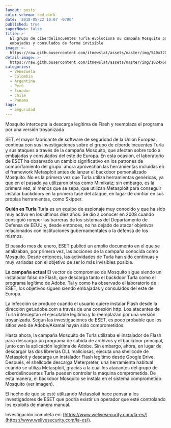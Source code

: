 ```yaml
---
layout: posts
color-schema: red-dark
date: '2018-05-22 10:07 -0700'
published: true
superNews: false
title: >-
  El grupo de ciberdelincuentes Turla evoluciona su campaña Mosquito para atacar
  embajadas y consulados de forma invisible
image: >-
  https://raw.githubusercontent.com/itnewslat/assets/master/img/540x320/Ciberataque-p.jpg
detail-image: >-
  https://raw.githubusercontent.com/itnewslat/assets/master/img/1024x680/Ciberataque-g.jpg
categories:
  - Venezuela
  - Colombia
  - Argentina
  - Perú
  - Ecuador
  - Chile
  - Panama
tags:
  - Seguridad
---
```

Mosquito intercepta la descarga legítima de Flash y reemplaza el programa por una versión troyanizada

SET, el mayor fabricante de software de seguridad de la Unión Europea, continua con sus investigaciones sobre el grupo de ciberdelincuentes Turla y sus ataques a través de la campaña Mosquito, que afectan sobre todo a embajadas y consulados del este de Europa. En esta ocasión, el laboratorio de ESET ha observado un cambio significativo en los patrones de comportamiento del grupo: ahora aprovechan las herramientas incluidas en el framework Metasploit antes de lanzar el backdoor personalizado Mosquito. No es la primera vez que Turla utiliza herramientas genéricas, ya que en el pasado ya utilizaron otras como Mimikatz; sin embargo, es la primera vez, al menos que se sepa, que utilizan Metasploit para conseguir instalar backdoors en la primera fase del ataque, en lugar de confiar en sus propias herramientas, como Skipper. 

**Quién es Turla**
Turla es un equipo de espionaje muy conocido y que ha sido muy activo en los últimos diez años. Se dio a conocer en 2008 cuando consiguió romper las barreras de los sistemas del Departamento de Defensa de EEUU y, desde entonces, no ha dejado de atacar objetivos relacionados con instituciones gubernamentales o la defensa de los mismos. 

El pasado mes de enero, ESET publicó un amplio documento en el que se analizaban, por primera vez, las acciones de la campaña conocida como Mosquito. Desde entonces, las actividades de Turla han sido continuas y muy variadas con el objetivo de ser lo más invisibles posible. 

**La campaña actual**
El vector de compromiso de Mosquito sigue siendo un instalador falso de Flash, que descarga tanto el backdoor Turla como el programa legítimo de Adobe. Tal y como ha observado el laboratorio de ESET, los objetivos siguen siendo embajadas y consulados del este de Europa. 

La infección se produce cuando el usuario quiere instalar Flash desde la dirección get.adobe.com a través de una conexión http. Los atacantes de Turla interceptan el ejecutable legítimo y lo reemplazan por una versión troyanizada. Según las investigaciones de ESET, es poco probable que los sitios web de Adobe/Akamai hayan sido comprometidos. 

Hasta ahora, la campaña Mosquito de Turla utilizaba el instalador de Flash para descargar un programa de subida de archivos y el backdoor principal, junto con la aplicación legítima de Adobe. Sin embargo, ahora, en lugar de descargar las dos librerías DLL maliciosas, ejecuta una shellcode de Metasploit y descarga un instalador Flash legítimo desde Google Drive. Después, el shellcode descarga Meterpreter, una herramienta habitual cuando se utiliza Metasploit, gracias a la cual los atacantes del grupo de ciberdelincuentes Turla pueden controlar la máquina comprometida. De esta manera, el backdoor Mosquito se instala en el sistema comprometido Mosquito (ver imagen). 
 
El hecho de que se esté utilizando Metasploit hace pensar a los investigadores de ESET que podría existir un operador que esté controlando los exploits de manera manual. 

Investigación completa en: [https://www.welivesecurity.com/la-es/](https://www.welivesecurity.com/la-es/). 